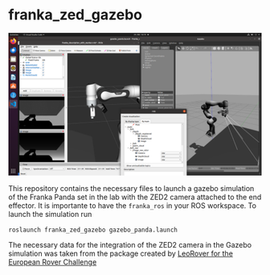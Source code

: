 # franka_zed_gazebo

![alt text](images/gazebo_zed2_franka.png)

This repository contains the necessary files to launch a gazebo simulation of the Franka Panda set in the lab with the ZED2 camera attached to the end effector. It is importante to have the `franka_ros` in your ROS workspace. To launch the simulation run

```
roslaunch franka_zed_gazebo gazebo_panda.launch
```

The necessary data for the integration of the ZED2 camera in the Gazebo simulation was taken from the package created by [LeoRover for the European Rover Challenge ](https://github.com/LeoRover/leo_erc_common/blob/ec055bd2bb6cd69148a617dcf84b890470b27d0c/leo_erc_description/urdf/zed2.xacro)
